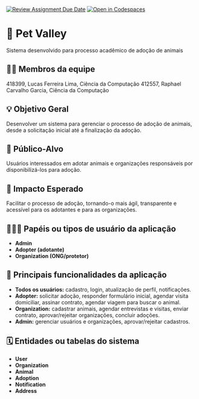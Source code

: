 [![Review Assignment Due Date](https://classroom.github.com/assets/deadline-readme-button-22041afd0340ce965d47ae6ef1cefeee28c7c493a6346c4f15d667ab976d596c.svg)](https://classroom.github.com/a/iVa2Dd1Z)
[![Open in Codespaces](https://classroom.github.com/assets/launch-codespace-2972f46106e565e64193e422d61a12cf1da4916b45550586e14ef0a7c637dd04.svg)](https://classroom.github.com/open-in-codespaces?assignment_repo_id=20855040)
# :checkered_flag: Pet Valley

Sistema desenvolvido para processo acadêmico de adoção de animais

## :technologist: Membros da equipe

418399, Lucas Ferreira Lima, Ciência da Computação
412557, Raphael Carvalho Garcia, Ciência da Computação

## :bulb: Objetivo Geral

Desenvolver um sistema para gerenciar o processo de adoção de animais, desde a solicitação inicial até a finalização da adoção.

## :eyes: Público-Alvo

Usuários interessados em adotar animais e organizações responsáveis por disponibilizá-los para adoção.

## :star2: Impacto Esperado

Facilitar o processo de adoção, tornando-o mais ágil, transparente e acessível para os adotantes e para as organizações.

## :people_holding_hands: Papéis ou tipos de usuário da aplicação

* **Admin**
* **Adopter (adotante)**
* **Organization (ONG/protetor)**

## :triangular_flag_on_post: Principais funcionalidades da aplicação

* **Todos os usuários:** cadastro, login, atualização de perfil, notificações.
* **Adopter:** solicitar adoção, responder formulário inicial, agendar visita domiciliar, assinar contrato, agendar viagem para buscar o animal.
* **Organization:** cadastrar animais, agendar entrevistas e visitas, enviar contrato, aprovar/rejeitar organizações, concluir adoções.
* **Admin:** gerenciar usuários e organizações, aprovar/rejeitar cadastros.

## :spiral_calendar: Entidades ou tabelas do sistema

* **User**
* **Organization**
* **Animal**
* **Adoption**
* **Notification**
* **Address**
